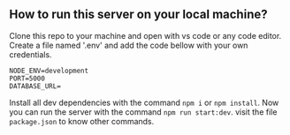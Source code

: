## How to run this server on your local machine?

Clone this repo to your machine and open with vs code or any code editor. Create a file named '.env' and add the code bellow with your own credentials.

```
NODE_ENV=development
PORT=5000
DATABASE_URL=
```

Install all dev dependencies with the command `npm i` or `npm install`. Now you can run the server with the command `npm run start:dev`.
visit the file `package.json` to know other commands.
